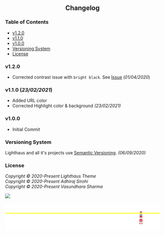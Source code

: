 <h2 align="center">Changelog</h2>

### Table of Contents
- [v1.2.0](#v1.2.0)
- [v1.1.0](#v1.1.0)
- [v1.0.0](#v1.0.0)
- [Versioning System](#versioning-system)
- [License](#license)


### v1.2.0 
- Corrected contrast issue with `bright black`. See [Issue](https://github.com/lighthaus-theme/lighthaus/issues/3) (_01/04/2020_)

### v1.1.0 (_23/02/2021_)
- Added URL color 
- Corrected Highlight color & background _(23/02/2021)_

### v1.0.0 
- Initial Commit 

### Versioning System
Lighthaus and all it's projects use [Semantic Versioning](https://semver.org/). _(06/09/2020)_ 


### License

_Copyright © 2020-Present Lighthaus Theme_<br>
_Copyright © 2020-Present Adhiraj Sirohi_<br>
_Copyright © 2020-Present Vasundhara Sharma_

<p align="left"><a href="https://github.com/lighthaus-theme/iterm/blob/master/LICENSE"><img src="https://img.shields.io/static/v1.svg??style=flat&logo=appveyore&label=License&message=MIT&colorA=1C918A&colorB=50C16E"/></a></p>

<p align="center"><img src="https://raw.githubusercontent.com/lighthaus-theme/lighthaus/9e5cf66db03fc3e183e6cfbf7c4c04263a4f23df/ImageResources/lighthaus-border.svg"><p>
